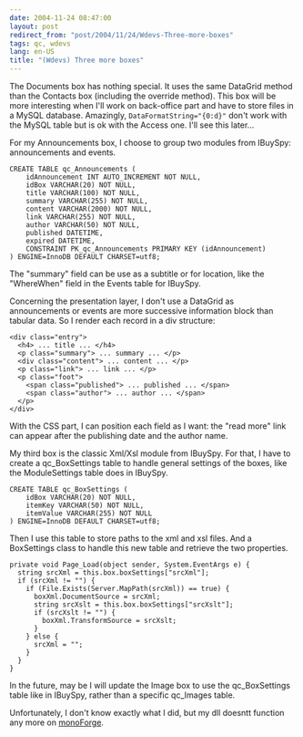 ```yaml
---
date: 2004-11-24 08:47:00
layout: post
redirect_from: "post/2004/11/24/Wdevs-Three-more-boxes"
tags: qc, wdevs
lang: en-US
title: "(Wdevs) Three more boxes"
---
```


The Documents box has nothing special. It uses the same DataGrid method than
the Contacts box (including the override method). This box will be more
interesting when I'll work on back-office part and have to store files in a
MySQL database. Amazingly, `DataFormatString="{0:d}"` don't work with the MySQL
table but is ok with the Access one. I'll see this later...

For my Announcements box, I choose to group two modules from IBuySpy:
announcements and events.

```
CREATE TABLE qc_Announcements (
    idAnnouncement INT AUTO_INCREMENT NOT NULL,
    idBox VARCHAR(20) NOT NULL,
    title VARCHAR(100) NOT NULL,
    summary VARCHAR(255) NOT NULL,
    content VARCHAR(2000) NOT NULL,
    link VARCHAR(255) NOT NULL,
    author VARCHAR(50) NOT NULL,
    published DATETIME,
    expired DATETIME,
    CONSTRAINT PK_qc_Announcements PRIMARY KEY (idAnnouncement)
) ENGINE=InnoDB DEFAULT CHARSET=utf8;
```

The "summary" field can be use as a subtitle or for location, like the
"WhereWhen" field in the Events table for IBuySpy.

Concerning the presentation layer, I don't use a DataGrid as announcements
or events are more successive information block than tabular data. So I render
each record in a div structure:

```
<div class="entry">
  <h4> ... title ... </h4>
  <p class="summary"> ... summary ... </p>
  <div class="content"> ... content ... </p>
  <p class="link"> ... link ... </p>
  <p class="foot">
    <span class="published"> ... published ... </span>
    <span class="author"> ... author ... </span>
  </p>
</div>
```

With the CSS part, I can position each field as I want: the "read more" link
can appear after the publishing date and the author name.

My third box is the classic Xml/Xsl module from IBuySpy. For that, I have to
create a qc_BoxSettings table to handle general settings of the boxes, like the
ModuleSettings table does in IBuySpy.

```
CREATE TABLE qc_BoxSettings (
    idBox VARCHAR(20) NOT NULL,
    itemKey VARCHAR(50) NOT NULL,
    itemValue VARCHAR(255) NOT NULL
) ENGINE=InnoDB DEFAULT CHARSET=utf8;
```

Then I use this table to store paths to the xml and xsl files. And a
BoxSettings class to handle this new table and retrieve the two properties.

```
private void Page_Load(object sender, System.EventArgs e) {
  string srcXml = this.box.boxSettings["srcXml"];
  if (srcXml != "") {
    if (File.Exists(Server.MapPath(srcXml)) == true) {
      boxXml.DocumentSource = srcXml;
      string srcXslt = this.box.boxSettings["srcXslt"];
      if (srcXslt != "") {
        boxXml.TransformSource = srcXslt;
      }
    } else {
      srcXml = "";
    }
  }
}
```

In the future, may be I will update the Image box to use the qc_BoxSettings
table like in IBuySpy, rather than a specific qc_Images table.

Unfortunately, I don't know exactly what I did, but my dll doesntt function
any more on [monoForge](http://web.archive.org/web/20041215050806/http://www.monoforge.com/).
